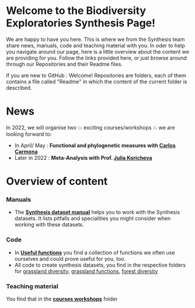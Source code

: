 # Welcome to the Biodiversity Exploratories Synthesis Page!
We are happy to have you here. This is where we from the Synthesis team share news, manuals, code and teaching material with you. In oder to help you navigate around our page, here is a little overview about the content we are providing for you. Follow the links provided here, or just browse around through our Repositories and their Readme files. 

If you are new to GitHub : Welcome! Repositories are folders, each of them contains a file called "Readme" in which the content of the current folder is described.

# News
In 2022, we will organise two :boom: exciting courses/workshops :boom: we are looking forward to:
- In April/ May : **Functional and phylogenetic measures with [Carlos Carmona](https://teguam.es/miembros/carlos-pcarmona/)**
- Later in 2022 : **Meta-Analysis with Prof. [Julia Koricheva](https://pure.royalholloway.ac.uk/portal/en/persons/julia-koricheva(ab83b389-7258-48fd-8560-0c8de7b6c94a).html)**


# Overview of content
### Manuals
- The [**Synthesis dataset manual**](https://github.com/biodiversity-exploratories-synthesis/Synthesis_dataset_manual) helps you to work with the Synthesis datasets. It lists pitfalls and specialities you might consider when working with these datasets.

### Code
- In [**Useful functions**](https://github.com/biodiversity-exploratories-synthesis/Synthesis_useful_functions) you find a collection of functions we often use ourselves and could prove useful for you, too.
- All code to create synthesis datasets, you find in the respective folders for [grassland diversity](https://github.com/biodiversity-exploratories-synthesis/Synthesis_dataset_diversity_grassland), [grassland functions](https://github.com/biodiversity-exploratories-synthesis/Synthesis_dataset_functions_grassland), [forest diversity](https://github.com/biodiversity-exploratories-synthesis/Synthesis_dataset_diversity_forest)

### Teaching material
You find that in the [**courses workshops**](https://github.com/biodiversity-exploratories-synthesis/Synthesis_courses_workshops) folder
